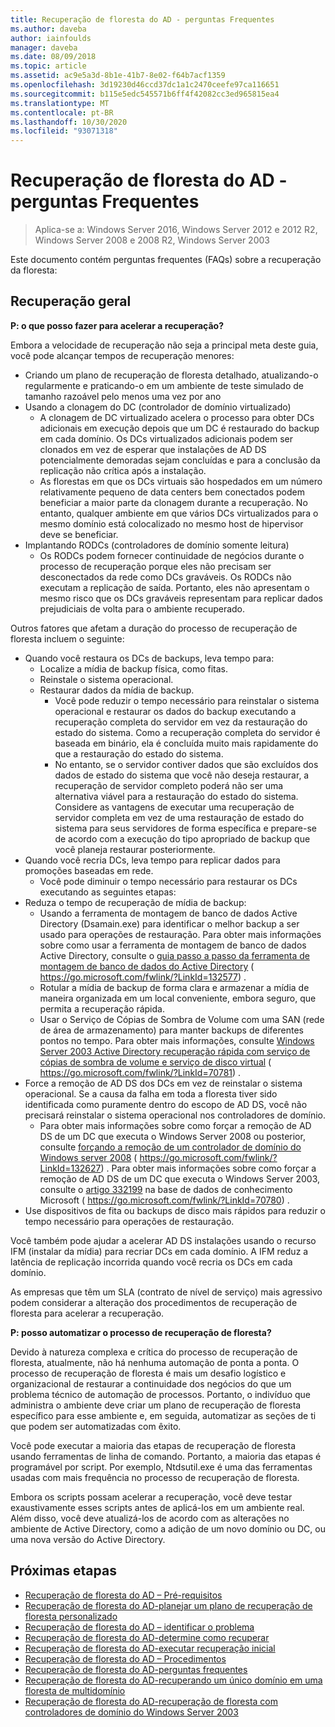 ```yaml
---
title: Recuperação de floresta do AD - perguntas Frequentes
ms.author: daveba
author: iainfoulds
manager: daveba
ms.date: 08/09/2018
ms.topic: article
ms.assetid: ac9e5a3d-8b1e-41b7-8e02-f64b7acf1359
ms.openlocfilehash: 3d19230d46ccd37dc1a1c2470ceefe97ca116651
ms.sourcegitcommit: b115e5edc545571b6ff4f42082cc3ed965815ea4
ms.translationtype: MT
ms.contentlocale: pt-BR
ms.lasthandoff: 10/30/2020
ms.locfileid: "93071318"
---
```

# <a name="ad-forest-recovery---faq"></a>Recuperação de floresta do AD - perguntas Frequentes

>Aplica-se a: Windows Server 2016, Windows Server 2012 e 2012 R2, Windows Server 2008 e 2008 R2, Windows Server 2003

Este documento contém perguntas frequentes (FAQs) sobre a recuperação da floresta:

## <a name="general-recovery"></a>Recuperação geral

**P: o que posso fazer para acelerar a recuperação?**

Embora a velocidade de recuperação não seja a principal meta deste guia, você pode alcançar tempos de recuperação menores:

- Criando um plano de recuperação de floresta detalhado, atualizando-o regularmente e praticando-o em um ambiente de teste simulado de tamanho razoável pelo menos uma vez por ano
- Usando a clonagem do DC (controlador de domínio virtualizado)
   - A clonagem de DC virtualizado acelera o processo para obter DCs adicionais em execução depois que um DC é restaurado do backup em cada domínio. Os DCs virtualizados adicionais podem ser clonados em vez de esperar que instalações de AD DS potencialmente demoradas sejam concluídas e para a conclusão da replicação não crítica após a instalação.
   - As florestas em que os DCs virtuais são hospedados em um número relativamente pequeno de data centers bem conectados podem beneficiar a maior parte da clonagem durante a recuperação. No entanto, qualquer ambiente em que vários DCs virtualizados para o mesmo domínio está colocalizado no mesmo host de hipervisor deve se beneficiar.
- Implantando RODCs (controladores de domínio somente leitura)
   - Os RODCs podem fornecer continuidade de negócios durante o processo de recuperação porque eles não precisam ser desconectados da rede como DCs graváveis. Os RODCs não executam a replicação de saída. Portanto, eles não apresentam o mesmo risco que os DCs graváveis representam para replicar dados prejudiciais de volta para o ambiente recuperado.

Outros fatores que afetam a duração do processo de recuperação de floresta incluem o seguinte:

- Quando você restaura os DCs de backups, leva tempo para:
   - Localize a mídia de backup física, como fitas.
   - Reinstale o sistema operacional.
   - Restaurar dados da mídia de backup.
      - Você pode reduzir o tempo necessário para reinstalar o sistema operacional e restaurar os dados do backup executando a recuperação completa do servidor em vez da restauração do estado do sistema. Como a recuperação completa do servidor é baseada em binário, ela é concluída muito mais rapidamente do que a restauração do estado do sistema.
      - No entanto, se o servidor contiver dados que são excluídos dos dados de estado do sistema que você não deseja restaurar, a recuperação de servidor completo poderá não ser uma alternativa viável para a restauração do estado do sistema. Considere as vantagens de executar uma recuperação de servidor completa em vez de uma restauração de estado do sistema para seus servidores de forma específica e prepare-se de acordo com a execução do tipo apropriado de backup que você planeja restaurar posteriormente.
- Quando você recria DCs, leva tempo para replicar dados para promoções baseadas em rede.
   - Você pode diminuir o tempo necessário para restaurar os DCs executando as seguintes etapas:
- Reduza o tempo de recuperação de mídia de backup:
   - Usando a ferramenta de montagem de banco de dados Active Directory (Dsamain.exe) para identificar o melhor backup a ser usado para operações de restauração. Para obter mais informações sobre como usar a ferramenta de montagem de banco de dados Active Directory, consulte o [guia passo a passo da ferramenta de montagem de banco de dados do Active Directory](https://go.microsoft.com/fwlink/?LinkId=132577) ( https://go.microsoft.com/fwlink/?LinkId=132577) .
   - Rotular a mídia de backup de forma clara e armazenar a mídia de maneira organizada em um local conveniente, embora seguro, que permita a recuperação rápida.
   - Usar o Serviço de Cópias de Sombra de Volume com uma SAN (rede de área de armazenamento) para manter backups de diferentes pontos no tempo. Para obter mais informações, consulte [Windows Server 2003 Active Directory recuperação rápida com serviço de cópias de sombra de volume e serviço de disco virtual](https://go.microsoft.com/fwlink/?LinkId=70781) ( https://go.microsoft.com/fwlink/?LinkId=70781) .
- Force a remoção de AD DS dos DCs em vez de reinstalar o sistema operacional. Se a causa da falha em toda a floresta tiver sido identificada como puramente dentro do escopo de AD DS, você não precisará reinstalar o sistema operacional nos controladores de domínio.
   - Para obter mais informações sobre como forçar a remoção de AD DS de um DC que executa o Windows Server 2008 ou posterior, consulte [forçando a remoção de um controlador de domínio do Windows server 2008](https://go.microsoft.com/fwlink/?LinkId=132627) ( https://go.microsoft.com/fwlink/?LinkId=132627) . Para obter mais informações sobre como forçar a remoção de AD DS de um DC que executa o Windows Server 2003, consulte o [artigo 332199](https://go.microsoft.com/fwlink/?LinkId=70780) na base de dados de conhecimento Microsoft ( https://go.microsoft.com/fwlink/?LinkId=70780) .
- Use dispositivos de fita ou backups de disco mais rápidos para reduzir o tempo necessário para operações de restauração.

Você também pode ajudar a acelerar AD DS instalações usando o recurso IFM (instalar da mídia) para recriar DCs em cada domínio. A IFM reduz a latência de replicação incorrida quando você recria os DCs em cada domínio.

As empresas que têm um SLA (contrato de nível de serviço) mais agressivo podem considerar a alteração dos procedimentos de recuperação de floresta para acelerar a recuperação.

**P: posso automatizar o processo de recuperação de floresta?**

Devido à natureza complexa e crítica do processo de recuperação de floresta, atualmente, não há nenhuma automação de ponta a ponta. O processo de recuperação de floresta é mais um desafio logístico e organizacional de restaurar a continuidade dos negócios do que um problema técnico de automação de processos. Portanto, o indivíduo que administra o ambiente deve criar um plano de recuperação de floresta específico para esse ambiente e, em seguida, automatizar as seções de ti que podem ser automatizadas com êxito.

Você pode executar a maioria das etapas de recuperação de floresta usando ferramentas de linha de comando. Portanto, a maioria das etapas é programável por script. Por exemplo, Ntdsutil.exe é uma das ferramentas usadas com mais frequência no processo de recuperação de floresta.

Embora os scripts possam acelerar a recuperação, você deve testar exaustivamente esses scripts antes de aplicá-los em um ambiente real. Além disso, você deve atualizá-los de acordo com as alterações no ambiente de Active Directory, como a adição de um novo domínio ou DC, ou uma nova versão do Active Directory.

## <a name="next-steps"></a>Próximas etapas

- [Recuperação de floresta do AD – Pré-requisitos](AD-Forest-Recovery-Prerequisties.md)
- [Recuperação de floresta do AD-planejar um plano de recuperação de floresta personalizado](AD-Forest-Recovery-Devising-a-Plan.md)
- [Recuperação de floresta do AD – identificar o problema](AD-Forest-Recovery-Identify-the-Problem.md)
- [Recuperação de floresta do AD-determine como recuperar](AD-Forest-Recovery-Determine-how-to-Recover.md)
- [Recuperação de floresta do AD-executar recuperação inicial](AD-Forest-Recovery-Perform-initial-recovery.md)
- [Recuperação de floresta do AD – Procedimentos](AD-Forest-Recovery-Procedures.md)
- [Recuperação de floresta do AD-perguntas frequentes](AD-Forest-Recovery-FAQ.md)
- [Recuperação de floresta do AD-recuperando um único domínio em uma floresta de multidomínio](AD-Forest-Recovery-Single-Domain-in-Multidomain-Recovery.md)
- [Recuperação de floresta do AD-recuperação de floresta com controladores de domínio do Windows Server 2003](AD-Forest-Recovery-Windows-Server-2003.md)

